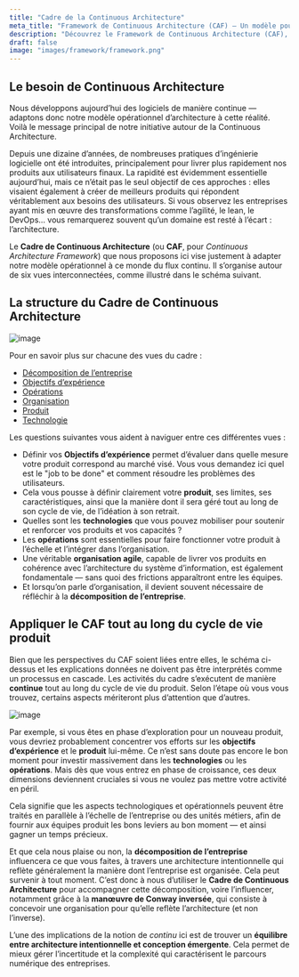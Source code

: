 ```yaml
---
title: "Cadre de la Continuous Architecture"
meta_title: "Framework de Continuous Architecture (CAF) – Un modèle pour l’ère du produit"
description: "Découvrez le Framework de Continuous Architecture (CAF), une approche structurée en six vues pour adapter votre modèle opérationnel d’architecture aux pratiques agiles, DevOps et à la livraison continue."
draft: false
image: "images/framework/framework.png"
---
```


## Le besoin de Continuous Architecture

Nous développons aujourd’hui des logiciels de manière continue — adaptons donc notre modèle opérationnel d’architecture à cette réalité. Voilà le message principal de notre initiative autour de la Continuous Architecture.

Depuis une dizaine d’années, de nombreuses pratiques d’ingénierie logicielle ont été introduites, principalement pour livrer plus rapidement nos produits aux utilisateurs finaux. La rapidité est évidemment essentielle aujourd’hui, mais ce n’était pas le seul objectif de ces approches : elles visaient également à créer de meilleurs produits qui répondent véritablement aux besoins des utilisateurs. Si vous observez les entreprises ayant mis en œuvre des transformations comme l’agilité, le lean, le DevOps… vous remarquerez souvent qu’un domaine est resté à l’écart : l’architecture.

Le **Cadre de Continuous Architecture** (ou **CAF**, pour *Continuous Architecture Framework*) que nous proposons ici vise justement à adapter notre modèle opérationnel à ce monde du flux continu. Il s’organise autour de six vues interconnectées, comme illustré dans le schéma suivant.

## La structure du Cadre de Continuous Architecture

![image](./images/framework/ca-framework-v08.svg)

Pour en savoir plus sur chacune des vues du cadre :

* [Décomposition de l’entreprise](enterprise-decomposition)
* [Objectifs d’expérience](experience-objectives)
* [Opérations](operations)
* [Organisation](organization)
* [Produit](product)
* [Technologie](technology)

Les questions suivantes vous aident à naviguer entre ces différentes vues :

* Définir vos **Objectifs d’expérience** permet d’évaluer dans quelle mesure votre produit correspond au marché visé. Vous vous demandez ici quel est le "job to be done" et comment résoudre les problèmes des utilisateurs.
* Cela vous pousse à définir clairement votre **produit**, ses limites, ses caractéristiques, ainsi que la manière dont il sera géré tout au long de son cycle de vie, de l’idéation à son retrait.
* Quelles sont les **technologies** que vous pouvez mobiliser pour soutenir et renforcer vos produits et vos capacités ?
* Les **opérations** sont essentielles pour faire fonctionner votre produit à l’échelle et l’intégrer dans l’organisation.
* Une véritable **organisation agile**, capable de livrer vos produits en cohérence avec l’architecture du système d’information, est également fondamentale — sans quoi des frictions apparaîtront entre les équipes.
* Et lorsqu’on parle d’organisation, il devient souvent nécessaire de réfléchir à la **décomposition de l’entreprise**.

## Appliquer le CAF tout au long du cycle de vie produit

Bien que les perspectives du CAF soient liées entre elles, le schéma ci-dessus et les explications données ne doivent pas être interprétés comme un processus en cascade. Les activités du cadre s’exécutent de manière **continue** tout au long du cycle de vie du produit. Selon l’étape où vous vous trouvez, certains aspects mériteront plus d’attention que d’autres.

![image](./images/framework/from-idea-to-retirement.png)

Par exemple, si vous êtes en phase d’exploration pour un nouveau produit, vous devriez probablement concentrer vos efforts sur les **objectifs d’expérience** et le **produit** lui-même. Ce n’est sans doute pas encore le bon moment pour investir massivement dans les **technologies** ou les **opérations**. Mais dès que vous entrez en phase de croissance, ces deux dimensions deviennent cruciales si vous ne voulez pas mettre votre activité en péril.

Cela signifie que les aspects technologiques et opérationnels peuvent être traités en parallèle à l’échelle de l’entreprise ou des unités métiers, afin de fournir aux équipes produit les bons leviers au bon moment — et ainsi gagner un temps précieux.

Et que cela nous plaise ou non, la **décomposition de l’entreprise** influencera ce que vous faites, à travers une architecture intentionnelle qui reflète généralement la manière dont l’entreprise est organisée. Cela peut survenir à tout moment. C’est donc à nous d’utiliser le **Cadre de Continuous Architecture** pour accompagner cette décomposition, voire l’influencer, notamment grâce à la **manœuvre de Conway inversée**, qui consiste à concevoir une organisation pour qu’elle reflète l’architecture (et non l’inverse).

L’une des implications de la notion de *continu* ici est de trouver un **équilibre entre architecture intentionnelle et conception émergente**. Cela permet de mieux gérer l’incertitude et la complexité qui caractérisent le parcours numérique des entreprises.
